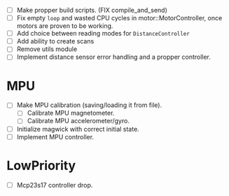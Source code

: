 - [ ] Make propper build scripts. (FIX compile_and_send)
- [ ] Fix empty `loop` and wasted CPU cycles in motor::MotorController, once motors are proven to be working.
- [ ] Add choice between reading modes for `DistanceController`
- [ ] Add ability to create scans
- [ ] Remove utils module
- [ ] Implement distance sensor error handling and a propper controller.

# MPU
- [ ] Make MPU calibration (saving/loading it from file).
	- [ ] Calibrate MPU magnetometer.
	- [ ] Calibrate MPU accelerometer/gyro.

- [ ] Initialize magwick with correct initial state.
- [ ] Implement MPU controller.

# LowPriority
- [ ] Mcp23s17 controller drop.
